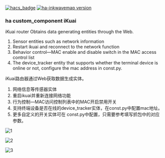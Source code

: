 [![hacs_badge](https://img.shields.io/badge/HACS-Custom-41BDF5.svg)](https://github.com/hacs/integration)
[![ha-inkwavemap version](https://img.shields.io/badge/ikuai-2024.8.26-blue.svg)](https://github.com/dscao/ikuai)

### ha custom_component iKuai

iKuai router Obtains data generating entities through the Web.

1. Sensor entities such as network information
2. Restart ikuai and reconnect to the network function
3. Behavior control—MAC enable and disable switch in the MAC access control list
4. The device_tracker entity that supports whether the terminal device is online or not, configure the mac address in const.py.


iKuai路由器通过Web获取数据生成实体。

1. 网络信息等传感器实体
2. 重启ikuai并重新连接网络功能
3. 行为控制—MAC访问控制列表中的MAC开启禁用开关
4. 支持终端设备是否在线的device_tracker实体，在const.py中配置mac地址。
5. 更多自定义的开关实体可在 const.py中配置，只需要参考填写抓包中的对应参数。


![1](https://user-images.githubusercontent.com/16587914/202218050-66b21a3d-60c8-4081-bfd0-406fcec1a019.jpg)

![2](https://user-images.githubusercontent.com/16587914/202218076-b0189994-d7de-491c-8a19-dbe0defeafe9.jpg)

![3](https://user-images.githubusercontent.com/16587914/205011464-061dbef5-992c-435e-b2c6-b308252f2efe.jpg)
